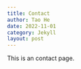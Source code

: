 ```yaml
---
title: Contact
author: Tao He
date: 2022-11-01
category: Jekyll
layout: post
---
```


This is an contact page.
